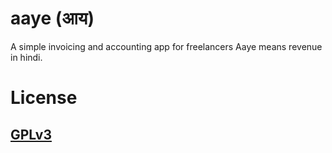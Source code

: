 # aaye (आय)
A simple invoicing and accounting app for freelancers
Aaye means revenue in hindi. 

# License
## [GPLv3](http://www.gnu.org/licenses/gpl-3.0.en.html)
